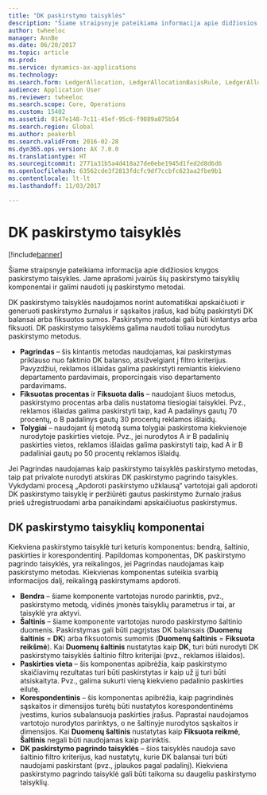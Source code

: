 ```yaml
---
title: "DK paskirstymo taisyklės"
description: "Šiame straipsnyje pateikiama informacija apie didžiosios knygos paskirstymo taisykles. Jame aprašomi įvairūs šių paskirstymo taisyklių komponentai ir galimi naudoti jų paskirstymo metodai."
author: twheeloc
manager: AnnBe
ms.date: 06/20/2017
ms.topic: article
ms.prod: 
ms.service: dynamics-ax-applications
ms.technology: 
ms.search.form: LedgerAllocation, LedgerAllocationBasisRule, LedgerAllocationRequest, LedgerAllocationRule
audience: Application User
ms.reviewer: twheeloc
ms.search.scope: Core, Operations
ms.custom: 15402
ms.assetid: 8147e148-7c11-45ef-95c6-f9889a875b54
ms.search.region: Global
ms.author: peakerbl
ms.search.validFrom: 2016-02-28
ms.dyn365.ops.version: AX 7.0.0
ms.translationtype: HT
ms.sourcegitcommit: 2771a31b5a4d418a27de0ebe1945d1fed2d8d6d6
ms.openlocfilehash: 63562cde3f2813fdcfc9df7ccbfc623aa2fbe9b1
ms.contentlocale: lt-lt
ms.lasthandoff: 11/03/2017

---
```


# <a name="ledger-allocation-rules"></a>DK paskirstymo taisyklės

[!include[banner](../includes/banner.md)]


Šiame straipsnyje pateikiama informacija apie didžiosios knygos paskirstymo taisykles. Jame aprašomi įvairūs šių paskirstymo taisyklių komponentai ir galimi naudoti jų paskirstymo metodai.

DK paskirstymo taisyklės naudojamos norint automatiškai apskaičiuoti ir generuoti paskirstymo žurnalus ir sąskaitos įrašus, kad būtų paskirstyti DK balansai arba fiksuotos sumos. Paskirstymo metodai gali būti kintantys arba fiksuoti. DK paskirstymo taisyklėms galima naudoti toliau nurodytus paskirstymo metodus.

-   **Pagrindas** – šis kintantis metodas naudojamas, kai paskirstymas priklauso nuo faktinio DK balanso, atsižvelgiant į filtro kriterijus. Pavyzdžiui, reklamos išlaidas galima paskirstyti remiantis kiekvieno departamento pardavimais, proporcingais viso departamento pardavimams.
-   **Fiksuotas procentas** ir **Fiksuota dalis** – naudojant šiuos metodus, paskirstymo procentas arba dalis nustatoma tiesiogiai taisyklei. Pvz., reklamos išlaidas galima paskirstyti taip, kad A padalinys gautų 70 procentų, o B padalinys gautų 30 procentų reklamos išlaidų.
-   **Tolygiai** – naudojant šį metodą suma tolygiai paskirstoma kiekvienoje nurodytoje paskirties vietoje. Pvz., jei nurodytos A ir B padalinių paskirties vietos, reklamos išlaidas galima paskirstyti taip, kad A ir B padaliniai gautų po 50 procentų reklamos išlaidų.

Jei Pagrindas naudojamas kaip paskirstymo taisyklės paskirstymo metodas, taip pat privalote nurodyti atskiras DK paskirstymo pagrindo taisykles. Vykdydami procesą „Apdoroti paskirstymo užklausą“ vartotojai gali apdoroti DK paskirstymo taisyklę ir peržiūrėti gautus paskirstymo žurnalo įrašus prieš užregistruodami arba panaikindami apskaičiuotus paskirstymus.

## <a name="components-of-ledger-allocation-rules"></a>DK paskirstymo taisyklių komponentai
Kiekviena paskirstymo taisyklė turi keturis komponentus: bendrą, šaltinio, paskirties ir korespondentinį. Papildomas komponentas, DK paskirstymo pagrindo taisyklės, yra reikalingos, jei Pagrindas naudojamas kaip paskirstymo metodas. Kiekvienas komponentas suteikia svarbią informacijos dalį, reikalingą paskirstymams apdoroti.

-   **Bendra** – šiame komponente vartotojas nurodo parinktis, pvz., paskirstymo metodą, vidinės įmonės taisyklių parametrus ir tai, ar taisyklė yra aktyvi.
-   **Šaltinis** – šiame komponente vartotojas nurodo paskirstymo šaltinio duomenis. Paskirstymas gali būti pagrįstas DK balansais (**Duomenų šaltinis** = **DK**) arba fiksuotomis sumomis (**Duomenų šaltinis** = **Fiksuota reikšmė**). Kai **Duomenų šaltinis** nustatytas kaip **DK**, turi būti nurodyti DK paskirstymo taisyklės šaltinio filtro kriterijai (pvz., reklamos išlaidos).
-   **Paskirties vieta** – šis komponentas apibrėžia, kaip paskirstymo skaičiavimų rezultatas turi būti paskirstytas ir kaip už jį turi būti atsiskaityta. Pvz., galima sukurti vieną kiekvieno padalinio paskirties eilutę.
-   **Korespondentinis** – šis komponentas apibrėžia, kaip pagrindinės sąskaitos ir dimensijos turėtų būti nustatytos korespondentinėms įvestims, kurios subalansuoja paskirties įrašus. Paprastai naudojamos vartotojo nurodytos parinktys, o ne šaltinyje nurodytos sąskaitos ir dimensijos. Kai **Duomenų šaltinis** nustatytas kaip **Fiksuota reikmė**, **Šaltinis** negali būti naudojamas kaip parinktis.
-   **DK paskirstymo pagrindo taisyklės** – šios taisyklės naudoja savo šaltinio filtro kriterijus, kad nustatytų, kurie DK balansai turi būti naudojami paskirstant (pvz., įplaukos pagal padalinį). Kiekviena paskirstymo pagrindo taisyklė gali būti taikoma su daugeliu paskirstymo taisyklių.





